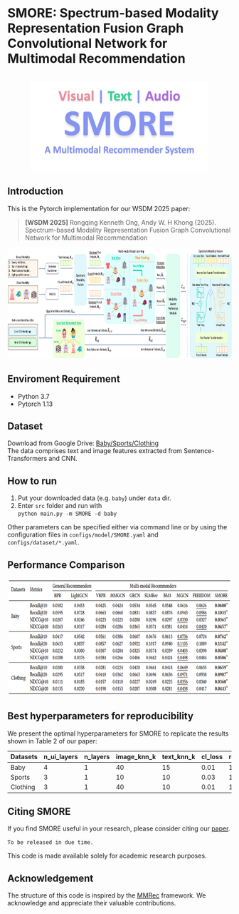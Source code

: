 # SMORE: Spectrum-based Modality Representation Fusion Graph Convolutional Network for Multimodal Recommendation

<!-- PROJECT LOGO -->
<br />
<div align="center">
  <a href="https://github.com/kennethorq/SMORE">
    <img src="images/smore_logo.png" alt="Logo" width="400" height="200">
  </a>
</div>

## Introduction

This is the Pytorch implementation for our WSDM 2025 paper:

>**[WSDM 2025]** Rongqing Kenneth Ong, Andy W. H Khong (2025). Spectrum-based Modality Representation Fusion Graph Convolutional Network for Multimodal Recommendation
<img src="images/smore_framework.png" width="900px" height="250px"/>

## Enviroment Requirement
- Python 3.7
- Pytorch 1.13

## Dataset  
Download from Google Drive: [Baby/Sports/Clothing](https://drive.google.com/drive/folders/13cBy1EA_saTUuXxVllKgtfci2A09jyaG?usp=sharing)  
The data comprises text and image features extracted from Sentence-Transformers and CNN.  

## How to run
1. Put your downloaded data (e.g. `baby`) under `data` dir.
2. Enter `src` folder and run with  
`python main.py -m SMORE -d baby`  

Other parameters can be specified either via command line or by using the configuration files in `configs/model/SMORE.yaml` and `configs/dataset/*.yaml`.

## Performance Comparison
<img src="images/smore_results.png" width="900px" height="265px"/>

## Best hyperparameters for reproducibility
We present the optimal hyperparameters for SMORE to replicate the results shown in Table 2 of our paper:  

| Datasets  | n_ui_layers | n_layers | image_knn_k | text_knn_k | cl_loss | reg_weight | dropout_rate |
|-----------|-------------|----------|-------------|------------|---------|------------|--------------|
| Baby      | 4           | 1        | 40           | 15          | 0.01       | 1e-04          | 0.1            |
| Sports    | 3           | 1        | 10           | 10          | 0.03       | 1e-04          | 0            |
| Clothing  | 3           | 1        | 40           | 10          | 0.01       | 1e-05          | 0            |


## Citing SMORE
If you find SMORE useful in your research, please consider citing our [paper](www.google.com).
```
To be released in due time.
```
This code is made available solely for academic research purposes.


## Acknowledgement
The structure of this code is inspired by the [MMRec](https://github.com/enoche/MMRec) framework. We acknowledge and appreciate their valuable contributions.